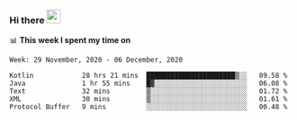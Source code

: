 ### Hi there <a href="https://www.gautamkrishnar.com/"><img src="https://media.giphy.com/media/hvRJCLFzcasrR4ia7z/giphy.gif" width="25px"></a>

📊 **This week I spent my time on**

<!--START_SECTION:waka-->
```text
Week: 29 November, 2020 - 06 December, 2020

Kotlin            28 hrs 21 mins  ██████████████████████▒░░   89.58 % 
Java              1 hr 55 mins    █▓░░░░░░░░░░░░░░░░░░░░░░░   06.08 % 
Text              32 mins         ▒░░░░░░░░░░░░░░░░░░░░░░░░   01.72 % 
XML               30 mins         ▒░░░░░░░░░░░░░░░░░░░░░░░░   01.61 % 
Protocol Buffer   9 mins          ░░░░░░░░░░░░░░░░░░░░░░░░░   00.48 % 
```
<!--END_SECTION:waka-->
